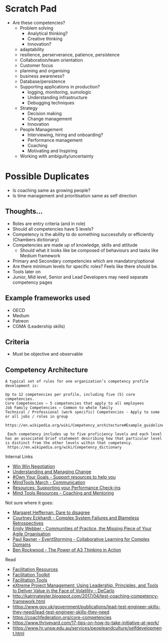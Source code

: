 # Scratch Pad

- Are these competencies?
    - Problem solving
        - Analytical thinking?
        - Creative thinking
        - Innovation?
    - adaptability
    - resilience, perserverance, patience, persistence
    - Collaboration/team orientation
    - Customer focus
    - planning and organising
    - business awareness?
    - Database/persistence
    - Supporting applications in production?
        - logging, monitoring, sumologic
        - Understanding infrastructure
        - Debugging techniques
    - Strategy
        - Decision making 
        - Change management
        - Innovation
    - People Management
        - Interviewing, hiring and onboarding?
        - Performance management
        - Coaching
        - Motivating and Inspiring 
    - Working with ambiguity/uncertainty   

# Possible Duplicates
- Is coaching same as growing people?
- Is time management and prioritisation same as self direction



## Thoughts...

- Roles are entry criteria (and in role)
- Should all competencies have 5 levels? 
- Competency is the ability to do something successfully or efficiently (Chambers dictionary)
- Competencies are made up of knowledge, skills and attitude 
    - Should what it looks like be composed of behaviours and tasks like Medium framework
- Primary and Secondary competencies which are mandatory/optional
- Are there minimum levels for specific roles? Feels like there should be.
- Tools later on
- Junior, Mid level, Senior and Lead Developers may need separate competency pages


## Example frameworks used
- OECD
- Medium
- Patreon
- CGMA (Leadership skills)


## Criteria
- Must be objective and observable


## Competency Architecture

```
A typical set of rules for one organization’s competency profile development is:

Up to 12 competencies per profile, including five (5) core competencies.
Core Competencies – 5 competencies that apply to all employees
Job Family Competencies – Common to whole family
Technical / Professional (work specific) Competencies - Apply to some or all jobs / roles in group

https://en.wikipedia.org/wiki/Competency_architecture#Example_guideline
```

```
 Each competency includes up to five proficiency levels and each level has an associated brief statement describing how that particular level is distinct from the other levels within that competency. 
 https://en.wikipedia.org/wiki/Competency_dictionary
 ```


 Internal Links
- [Win Win Negotiation](https://xchange.teamxero.com/2017/08/07/win-win-negotiation/)
- [Understanding and Managing Change](https://xchange.teamxero.com/2017/06/19/understanding-and-managing-change/)
- [#Own Your Goals - Support resources to help you](https://xchange.teamxero.com/2017/04/02/own-your-goals-support-resources-to-help-you/)
- [MindTools March - Communication](https://xchange.teamxero.com/2017/02/28/mindtools-march-communication/)
- [Resources: Supporting your Performance Check-ins](https://xchange.teamxero.com/2017/02/12/resources-supporting-your-performance-check-ins/)
- [Mind Tools Resources - Coaching and Mentoring](https://xchange.teamxero.com/2017/01/08/mind-tools-monthly-coaching-and-mentoring/)



Not sure where it goes:
- [Margaret Heffernan: Dare to disagree](http://www.ted.com/talks/margaret_heffernan_dare_to_disagree)
- [Courtney Eckhardt - Complex System Failures and Blameless Retrospectives](https://www.youtube.com/watch?v=Sj0sdbiyatk)
- [Emily Webber - Communities of Practice, the Missing Piece of Your Agile Organisation](https://www.youtube.com/watch?v=9Owrovki73o) 
- [Paul Rayner - EventStorming - Collaborative Learning for Complex Domains](https://www.youtube.com/watch?v=04tGbixfGEY)
- [Ben Rockwood - The Power of A3 Thinking in Action](https://www.youtube.com/watch?v=WoR2CYAwfEM)

Read
- [Facilitation Resources](http://www.chriscorrigan.com/parkinglot/facilitation-resources/)
- [Facilitation Toolkit](http://learningforsustainability.net/facilitation/)
- [Facilitation Tools](https://seedsforchange.org.uk/tools.pdf)
- [eXtreme Project Management: Using Leadership, Principles, and Tools to Deliver Value in the Face of Volatility - DeCarlo](https://www.amazon.com/eXtreme-Project-Management-Leadership-Principles/dp/0787974099)
- http://katrinatester.blogspot.com/2017/04/test-coaching-competency-framework.html
- https://www.gov.uk/government/publications/lead-test-engineer-skills-they-need/lead-test-engineer-skills-they-need
- https://coachfederation.org/core-competencies
- https://www.thriveyard.com/17-tips-on-how-to-take-initiative-at-work/
- https://www.hr.unsw.edu.au/services/peopleandculture/selfdevelopment.html